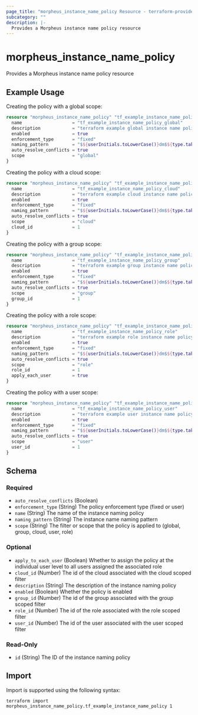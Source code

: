 ```yaml
---
page_title: "morpheus_instance_name_policy Resource - terraform-provider-morpheus"
subcategory: ""
description: |-
  Provides a Morpheus instance name policy resource
---
```


# morpheus_instance_name_policy

Provides a Morpheus instance name policy resource

## Example Usage

Creating the policy with a global scope:

```terraform
resource "morpheus_instance_name_policy" "tf_example_instance_name_policy_global" {
  name                   = "tf_example_instance_name_policy_global"
  description            = "terraform example global instance name policy"
  enabled                = true
  enforcement_type       = "fixed"
  naming_pattern         = "$${userInitials.toLowerCase()}dm$${type.take(3).toLowerCase()}$${sequence+1000}"
  auto_resolve_conflicts = true
  scope                  = "global"
}
```

Creating the policy with a cloud scope:

```terraform
resource "morpheus_instance_name_policy" "tf_example_instance_name_policy_cloud" {
  name                   = "tf_example_instance_name_policy_cloud"
  description            = "terraform example cloud instance name policy"
  enabled                = true
  enforcement_type       = "fixed"
  naming_pattern         = "$${userInitials.toLowerCase()}dm$${type.take(3).toLowerCase()}$${sequence+1000}"
  auto_resolve_conflicts = true
  scope                  = "cloud"
  cloud_id               = 1
}
```

Creating the policy with a group scope:

```terraform
resource "morpheus_instance_name_policy" "tf_example_instance_name_policy_group" {
  name                   = "tf_example_instance_name_policy_group"
  description            = "terraform example group instance name policy"
  enabled                = true
  enforcement_type       = "fixed"
  naming_pattern         = "$${userInitials.toLowerCase()}dm$${type.take(3).toLowerCase()}$${sequence+1000}"
  auto_resolve_conflicts = true
  scope                  = "group"
  group_id               = 1
}
```

Creating the policy with a role scope:

```terraform
resource "morpheus_instance_name_policy" "tf_example_instance_name_policy_role" {
  name                   = "tf_example_instance_name_policy_role"
  description            = "terraform example role instance name policy"
  enabled                = true
  enforcement_type       = "fixed"
  naming_pattern         = "$${userInitials.toLowerCase()}dm$${type.take(3).toLowerCase()}$${sequence+1000}"
  auto_resolve_conflicts = true
  scope                  = "role"
  role_id                = 1
  apply_each_user        = true
}
```

Creating the policy with a user scope:

```terraform
resource "morpheus_instance_name_policy" "tf_example_instance_name_policy_user" {
  name                   = "tf_example_instance_name_policy_user"
  description            = "terraform example user instance name policy"
  enabled                = true
  enforcement_type       = "fixed"
  naming_pattern         = "$${userInitials.toLowerCase()}dm$${type.take(3).toLowerCase()}$${sequence+1000}"
  auto_resolve_conflicts = true
  scope                  = "user"
  user_id                = 1
}
```

<!-- schema generated by tfplugindocs -->
## Schema

### Required

- `auto_resolve_conflicts` (Boolean)
- `enforcement_type` (String) The policy enforcement type (fixed or user)
- `name` (String) The name of the instance naming policy
- `naming_pattern` (String) The instance name naming pattern
- `scope` (String) The filter or scope that the policy is applied to (global, group, cloud, user, role)

### Optional

- `apply_to_each_user` (Boolean) Whether to assign the policy at the individual user level to all users assigned the associated role
- `cloud_id` (Number) The id of the cloud associated with the cloud scoped filter
- `description` (String) The description of the instance naming policy
- `enabled` (Boolean) Whether the policy is enabled
- `group_id` (Number) The id of the group associated with the group scoped filter
- `role_id` (Number) The id of the role associated with the role scoped filter
- `user_id` (Number) The id of the user associated with the user scoped filter

### Read-Only

- `id` (String) The ID of the instance naming policy

## Import

Import is supported using the following syntax:

```shell
terraform import morpheus_instance_name_policy.tf_example_instance_name_policy 1
```
